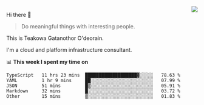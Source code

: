 <img align="right" src="https://github-readme-stats.vercel.app/api?username=Teakowa&show_icons=true&icon_color=2f80ed&text_color=718096&bg_color=ffffff&hide_title=true" />

Hi there 👋

> Do meaningful things with interesting people.

This is Teakowa Gatanothor O'deorain.

I'm a cloud and platform infrastructure consultant.

📊 **This week I spent my time on**
<!--START_SECTION:waka-->
```text
TypeScript   11 hrs 23 mins  ███████████████████▓░░░░░   78.63 % 
YAML         1 hr 9 mins     ██░░░░░░░░░░░░░░░░░░░░░░░   07.99 % 
JSON         51 mins         █▒░░░░░░░░░░░░░░░░░░░░░░░   05.91 % 
Markdown     32 mins         █░░░░░░░░░░░░░░░░░░░░░░░░   03.72 % 
Other        15 mins         ▒░░░░░░░░░░░░░░░░░░░░░░░░   01.83 % 
```
<!--END_SECTION:waka-->

